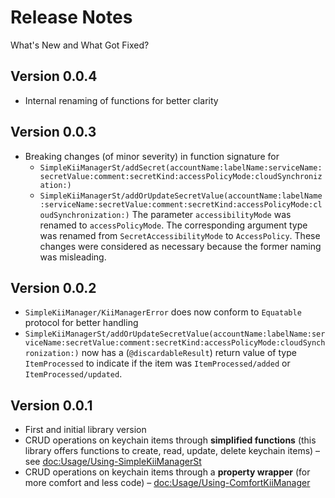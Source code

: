 # Release Notes
What's New and What Got Fixed?

## Version 0.0.4
* Internal renaming of functions for better clarity

## Version 0.0.3
* Breaking changes (of minor severity) in function signature for
    * ``SimpleKiiManagerSt/addSecret(accountName:labelName:serviceName:secretValue:comment:secretKind:accessPolicyMode:cloudSynchronization:)``
    * ``SimpleKiiManagerSt/addOrUpdateSecretValue(accountName:labelName:serviceName:secretValue:comment:secretKind:accessPolicyMode:cloudSynchronization:)``
The parameter `accessibilityMode` was renamed to `accessPolicyMode`. The corresponding argument type was renamed from `SecretAccessibilityMode` to ``AccessPolicy``. These changes were considered as necessary because the former naming was misleading.

## Version 0.0.2
* ``SimpleKiiManager/KiiManagerError`` does now conform to `Equatable` protocol for better handling
* ``SimpleKiiManagerSt/addOrUpdateSecretValue(accountName:labelName:serviceName:secretValue:comment:secretKind:accessPolicyMode:cloudSynchronization:)`` now has a (`@discardableResult`) return value of type ``ItemProcessed`` to indicate if the item was ``ItemProcessed/added`` or ``ItemProcessed/updated``.

## Version 0.0.1
* First and initial library version
* CRUD operations on keychain items through **simplified functions** (this library offers functions to create, read, update, delete keychain items) – see <doc:Usage/Using-SimpleKiiManagerSt>
* CRUD operations on keychain items through a **property wrapper** (for more comfort and less code) – <doc:Usage/Using-ComfortKiiManager>
